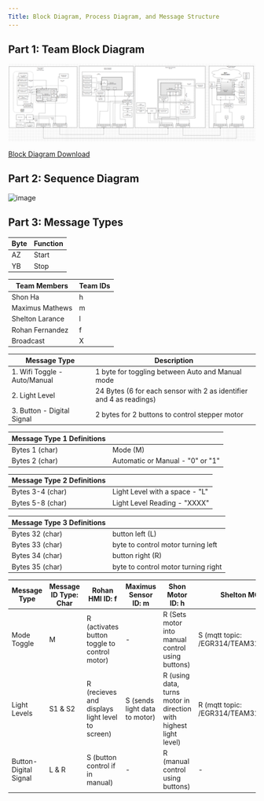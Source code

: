 ```yaml
---
Title: Block Diagram, Process Diagram, and Message Structure 
---
```

## Part 1: Team Block Diagram
<img src="https://raw.githubusercontent.com/EGR314-2025-S-311/T311.github.io/refs/heads/main/images/TeamBLOCK.png">

[Block Diagram Download](https://github.com/EGR314-2025-S-311/T311.github.io/blob/main/images/Team%20Block%20Diagram.pdf)

## Part 2: Sequence Diagram
<img width="468" alt="image" src="https://github.com/user-attachments/assets/06cad9ed-694c-4612-8d99-c81a206fdac9" />


## Part 3: Message Types

| Byte | Function |
|----|-------|
| AZ | Start |
| YB | Stop  |

| Team Members | Team IDs |
|--------------|----------|
| Shon Ha | h |
| Maximus Mathews | m |
| Shelton Larance | l |
| Rohan Fernandez | f |
| Broadcast | X |


| Message Type                              | Description                                                      |
| ----------------------------------------- | ---------------------------------------------------------------- |
| 1. Wifi Toggle - Auto/Manual              | 1 byte for toggling between Auto and Manual mode                 | 
| 2. Light Level                            | 24 Bytes (6 for each sensor with 2 as identifier and 4 as readings)                                      |
| 3. Button - Digital Signal                | 2 bytes for 2 buttons to control stepper motor          |

| Message Type 1 Definitions                |                                                                  |
| ----------------------------------------- | ---------------------------------------------------------------- |
| Bytes 1 (char)                        | Mode (M)                                 |
| Bytes 2 (char)                        | Automatic or Manual - "0" or "1"                                 |

| Message Type 2 Definitions                |                                                                  |
| ----------------------------------------- | ---------------------------------------------------------------- |
| Bytes 3-4 (char)                     | Light Level with a space - "L"                                  |
| Bytes 5-8 (char)                         | Light Level Reading - "XXXX"                                     |


| Message Type 3 Definitions                |                                                                  |
| ----------------------------------------- | ---------------------------------------------------------------- |
| Bytes 32 (char)  | button left (L) |
| Bytes 33 (char)                     | byte to control motor turning left          |
| Bytes 34 (char)  | button right (R) |
| Bytes 35 (char)  | byte to control motor turning right |

| **Message Type**          | **Message ID Type: Char** | **Rohan HMI ID: f**                        | **Maximus Sensor ID: m**          | **Shon Motor ID: h**                                             | **Shelton MQTT ID: l**                  |
|---------------------------|---------------------------|--------------------------------------------|-----------------------------------|------------------------------------------------------------------|-----------------------------------------|
| Mode Toggle               | M                         | R (activates button toggle to control motor) | -            | R (Sets motor into manual control using buttons)                 | S (mqtt topic: /EGR314/TEAM311/Mode)    |
| Light Levels              | S1 & S2                    | R (recieves and displays light level to screen)                                        | S (sends light data to motor)     | R (using data, turns motor in direction with highest light level) | R (mqtt topic: /EGR314/TEAM311/LightLevels)  |     
| Button-Digital Signal     | L & R                     | S (button control if in manual)                                   | -            | R (manual control using buttons)                                 | -                          |



